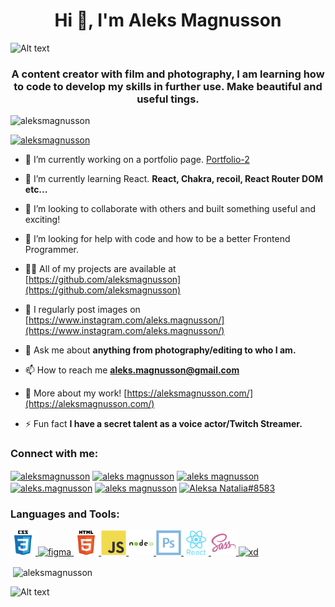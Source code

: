 ### <h1 align="center">Hi 👋, I'm Aleks Magnusson</h1>

![ Alt text ]( https://c.tenor.com/mZhJSl-Ed14AAAAd/hi-jinx.gif )

### <h3 align="center">A content creator with film and photography, I am learning how to code to develop my skills in further use. Make beautiful and useful tings.</h3>

<p align="left"> <img src="https://komarev.com/ghpvc/?username=aleksmagnusson&label=Profile%20views&color=0e75b6&style=flat" alt="aleksmagnusson" /> </p>

<p align="left"> <a href="https://github.com/ryo-ma/github-profile-trophy"><img src="https://github-profile-trophy.vercel.app/?username=aleksmagnusson" alt="aleksmagnusson" /></a> </p>

- 🔭 I’m currently working on a portfolio page. [Portfolio-2](https://portfolio-2-under-construction.netlify.app/)

- 🌱 I’m currently learning React. **React, Chakra, recoil, React Router DOM etc...**

- 👯 I’m looking to collaborate with others and built something useful and exciting!

- 🤝 I’m looking for help with code and how to be a better Frontend Programmer.

- 👨‍💻 All of my projects are available at [https://github.com/aleksmagnusson](https://github.com/aleksmagnusson)

- 📝 I regularly post images on [https://www.instagram.com/aleks.magnusson/](https://www.instagram.com/aleks.magnusson/)

- 💬 Ask me about **anything from photography/editing to who I am.**

- 📫 How to reach me **aleks.magnusson@gmail.com**

- 📄 More about my work! [https://aleksmagnusson.com/](https://aleksmagnusson.com/)

- ⚡ Fun fact **I have a secret talent as a voice actor/Twitch Streamer.**

<h3 align="left">Connect with me:</h3>
<p align="left">
<a href="https://twitter.com/aleksmagnusson" target="blank"><img align="center" src="https://raw.githubusercontent.com/rahuldkjain/github-profile-readme-generator/master/src/images/icons/Social/twitter.svg" alt="aleksmagnusson" height="30" width="40" /></a>
<a href="https://linkedin.com/in/aleks magnusson" target="blank"><img align="center" src="https://raw.githubusercontent.com/rahuldkjain/github-profile-readme-generator/master/src/images/icons/Social/linked-in-alt.svg" alt="aleks magnusson" height="30" width="40" /></a>
<a href="https://fb.com/aleks magnusson" target="blank"><img align="center" src="https://raw.githubusercontent.com/rahuldkjain/github-profile-readme-generator/master/src/images/icons/Social/facebook.svg" alt="aleks magnusson" height="30" width="40" /></a>
<a href="https://instagram.com/aleks.magnusson" target="blank"><img align="center" src="https://raw.githubusercontent.com/rahuldkjain/github-profile-readme-generator/master/src/images/icons/Social/instagram.svg" alt="aleks.magnusson" height="30" width="40" /></a>
<a href="https://www.youtube.com/c/aleks magnusson" target="blank"><img align="center" src="https://raw.githubusercontent.com/rahuldkjain/github-profile-readme-generator/master/src/images/icons/Social/youtube.svg" alt="aleks magnusson" height="30" width="40" /></a>
<a href="https://discord.gg/Aleksa Natalia#8583" target="blank"><img align="center" src="https://raw.githubusercontent.com/rahuldkjain/github-profile-readme-generator/master/src/images/icons/Social/discord.svg" alt="Aleksa Natalia#8583" height="30" width="40" /></a>
</p>

<h3 align="left">Languages and Tools:</h3>
<p align="left"> <a href="https://www.w3schools.com/css/" target="_blank" rel="noreferrer"> <img src="https://raw.githubusercontent.com/devicons/devicon/master/icons/css3/css3-original-wordmark.svg" alt="css3" width="40" height="40"/> </a> <a href="https://www.figma.com/" target="_blank" rel="noreferrer"> <img src="https://www.vectorlogo.zone/logos/figma/figma-icon.svg" alt="figma" width="40" height="40"/> </a> <a href="https://www.w3.org/html/" target="_blank" rel="noreferrer"> <img src="https://raw.githubusercontent.com/devicons/devicon/master/icons/html5/html5-original-wordmark.svg" alt="html5" width="40" height="40"/> </a> <a href="https://developer.mozilla.org/en-US/docs/Web/JavaScript" target="_blank" rel="noreferrer"> <img src="https://raw.githubusercontent.com/devicons/devicon/master/icons/javascript/javascript-original.svg" alt="javascript" width="40" height="40"/> </a> <a href="https://nodejs.org" target="_blank" rel="noreferrer"> <img src="https://raw.githubusercontent.com/devicons/devicon/master/icons/nodejs/nodejs-original-wordmark.svg" alt="nodejs" width="40" height="40"/> </a> <a href="https://www.photoshop.com/en" target="_blank" rel="noreferrer"> <img src="https://raw.githubusercontent.com/devicons/devicon/master/icons/photoshop/photoshop-line.svg" alt="photoshop" width="40" height="40"/> </a> <a href="https://reactjs.org/" target="_blank" rel="noreferrer"> <img src="https://raw.githubusercontent.com/devicons/devicon/master/icons/react/react-original-wordmark.svg" alt="react" width="40" height="40"/> </a> <a href="https://sass-lang.com" target="_blank" rel="noreferrer"> <img src="https://raw.githubusercontent.com/devicons/devicon/master/icons/sass/sass-original.svg" alt="sass" width="40" height="40"/> </a> <a href="https://www.adobe.com/products/xd.html" target="_blank" rel="noreferrer"> <img src="https://cdn.worldvectorlogo.com/logos/adobe-xd.svg" alt="xd" width="40" height="40"/> </a> </p>

<p>&nbsp;<img align="center" src="https://github-readme-stats.vercel.app/api?username=aleksmagnusson&show_icons=true&locale=en" alt="aleksmagnusson" /></p>

![ Alt text ]( https://i.gifer.com/XOsX.gif )
